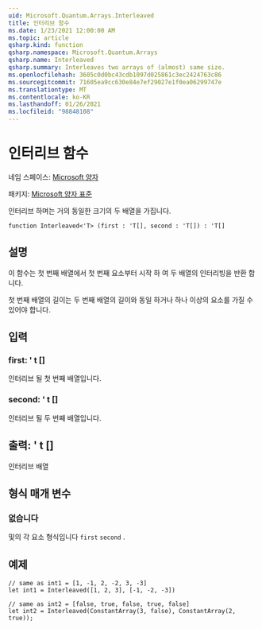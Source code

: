 ```yaml
---
uid: Microsoft.Quantum.Arrays.Interleaved
title: 인터리브 함수
ms.date: 1/23/2021 12:00:00 AM
ms.topic: article
qsharp.kind: function
qsharp.namespace: Microsoft.Quantum.Arrays
qsharp.name: Interleaved
qsharp.summary: Interleaves two arrays of (almost) same size.
ms.openlocfilehash: 3605c0d0bc43cdb1097d025861c3ec2424763c86
ms.sourcegitcommit: 71605ea9cc630e84e7ef29027e1f0ea06299747e
ms.translationtype: MT
ms.contentlocale: ko-KR
ms.lasthandoff: 01/26/2021
ms.locfileid: "98848108"
---
```

# <a name="interleaved-function"></a>인터리브 함수

네임 스페이스: [Microsoft 양자](xref:Microsoft.Quantum.Arrays)

패키지: [Microsoft 양자 표준](https://nuget.org/packages/Microsoft.Quantum.Standard)


인터리브 하며는 거의 동일한 크기의 두 배열을 가집니다.

```qsharp
function Interleaved<'T> (first : 'T[], second : 'T[]) : 'T[]
```


## <a name="description"></a>설명

이 함수는 첫 번째 배열에서 첫 번째 요소부터 시작 하 여 두 배열의 인터리빙을 반환 합니다.

첫 번째 배열의 길이는 두 번째 배열의 길이와 동일 하거나 하나 이상의 요소를 가질 수 있어야 합니다.

## <a name="input"></a>입력

### <a name="first--t"></a>first: ' t []

인터리브 될 첫 번째 배열입니다.


### <a name="second--t"></a>second: ' t []

인터리브 될 두 번째 배열입니다.



## <a name="output--t"></a>출력: ' t []

인터리브 배열

## <a name="type-parameters"></a>형식 매개 변수

### <a name="t"></a>없습니다

및의 각 요소 형식입니다 `first` `second` .

## <a name="example"></a>예제

```qsharp
// same as int1 = [1, -1, 2, -2, 3, -3]
let int1 = Interleaved([1, 2, 3], [-1, -2, -3])

// same as int2 = [false, true, false, true, false]
let int2 = Interleaved(ConstantArray(3, false), ConstantArray(2, true));
```